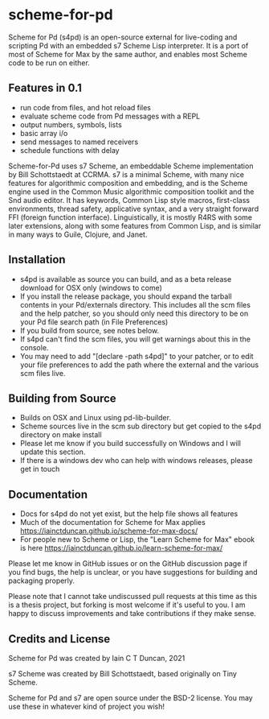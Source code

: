 # scheme-for-pd
Scheme for Pd (s4pd) is an open-source external for live-coding and scripting Pd 
with an embedded s7 Scheme Lisp interpreter. It is a port of most of
Scheme for Max by the same author, and enables most Scheme code to be run on either.

## Features in 0.1
* run code from files, and hot reload files
* evaluate scheme code from Pd messages with a REPL 
* output numbers, symbols, lists
* basic array i/o
* send messages to named receivers
* schedule functions with delay

Scheme-for-Pd uses s7 Scheme, an embeddable Scheme implementation by Bill Schottstaedt at CCRMA. 
s7 is a minimal Scheme, with many nice features for algorithmic composition and embedding, 
and is the Scheme engine used in the Common Music algorithmic composition toolkit and the 
Snd audio editor. It has keywords, Common Lisp style macros, first-class environments, 
thread safety, applicative syntax, and a very straight forward FFI (foreign function interface).
Linguistically, it is mostly R4RS with some later extensions, along with some features 
from Common Lisp, and is similar in many ways to Guile, Clojure, and Janet.

## Installation 
* s4pd is available as source you can build, and as a beta release download for OSX only (windows to come)
* If you install the release package, you should expand the tarball contents in your Pd/externals directory.
This includes all the scm files and the help patcher, so you should only need this directory to be on your Pd file search path (in File Preferences)
* If you build from source, see notes below. 
* If s4pd can't find the scm files, you will get warnings about this in the console. 
* You may need to add "[declare -path s4pd]" to your patcher, or to edit your file preferences to add the path
  where the external and the various scm files live.

## Building from Source
* Builds on OSX and Linux using pd-lib-builder.
* Scheme sources live in the scm sub directory but get copied to the s4pd directory on make install
* Please let me know if you build successfully on Windows and I will update this section.
* If there is a windows dev who can help with windows releases, please get in touch

## Documentation
* Docs for s4pd do not yet exist, but the help file shows all features
* Much of the documentation for Scheme for Max applies 
  https://iainctduncan.github.io/scheme-for-max-docs/
* For people new to Scheme or Lisp, the  "Learn Scheme for Max" ebook is here
  https://iainctduncan.github.io/learn-scheme-for-max/

Please let me know in GitHub issues or on the GitHub discussion page if
you find bugs, the help is unclear, or you have suggestions for building 
and packaging properly.

Please note that I cannot take undiscussed pull requests at this time as this is a
thesis project, but forking is most welcome if it's useful to you.
I am happy to discuss improvements and take contributions if they make sense. 


## Credits and License
Scheme for Pd was created by Iain C T Duncan, 2021

s7 Scheme was created by Bill Schottstaedt, based originally on Tiny Scheme.

Scheme for Pd and s7 are open source under the BSD-2 license. 
You may use these in whatever kind of project you wish!
